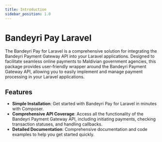 ```yaml
---
title: Introduction
sidebar_position: 1.0
---
```


# Bandeyri Pay Laravel

The Bandeyri Pay for Laravel is a comprehensive solution for integrating the Bandeyri Payment Gateway API into your Laravel applications. Designed to facilitate seamless online payments to Maldivian government agencies, this package provides user-friendly wrapper around the Bandeyri Payment Gateway API, allowing you to easily implement and manage payment processing in your Laravel applications.

## Features
- **Simple Installation**: Get started with Bandeyri Pay for Laravel in minutes with Composer.
- **Comprehensive API Coverage**: Access all the functionality of the Bandeyri Payment Gateway API, including initiating payments, checking transaction statuses, and handling callbacks.
- **Detailed Documentation**: Comprehensive documentation and code examples to help you get started quickly.

